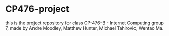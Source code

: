 # CP476-project
this is the project repository for class CP-476-B - Internet Computing group 7, made by Andre Moodley, Matthew Hunter, Michael Tahirovic, Wentao Ma.
